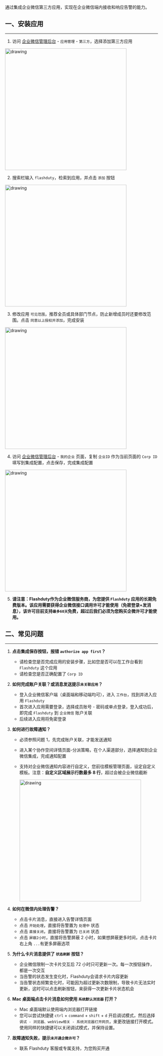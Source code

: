 通过集成企业微信第三方应用，实现在企业微信端内接收和响应告警的能力。

## 一、安装应用
---

1. 访问 [企业微信管理后台](https://work.weixin.qq.com/wework_admin/frame#apps) - `应用管理` - `第三方`，选择添加第三方应用

<img src="https://download.flashcat.cloud/wecom-app-manage-plat.png" alt="drawing" width="400"/>

2. 搜索栏输入 `flashduty`，检索到应用，并点击 `添加` 按钮

<img src="https://download.flashcat.cloud/wecom-app-search-flashduty.png" alt="drawing" width="400"/>

3. 修改应用 `可见范围`，推荐全员或具体部门节点，防止新增成员时还要修改范围。点击 `同意以上授权并添加`，完成安装

<img src="https://download.flashcat.cloud/wecom-app-agree-flashduty.png" alt="drawing" width="400"/>

4. 访问 [企业微信管理后台](https://work.weixin.qq.com/wework_admin/frame#apps) - `我的企业` 页面，复制 `企业ID` 作为当前页面的 `Corp ID` 填写到集成配置，点击保存，完成集成配置

<img src="https://download.flashcat.cloud/wecom-app-corp-info.png" alt="drawing" width="400"/>

5. **请注意：Flashduty作为企业微信服务商，为您提供 `Flashduty` 应用的长期免费版本。该应用需要获得企业微信接口调用许可才能使用（免密登录+发消息），该许可目前支持`最多60天`免费，超过后我们必须为您购买企微许可才能使用。**

## 二、常见问题
---

1. **点击集成保存按钮，报错 `authorize app first`？**

   - 请检查您是否完成应用的安装步骤，比如您是否可以在工作台看到 `Flashduty` 这个应用
   - 请检查您是否正确配置了 `Corp ID`

2. **如何完成账户关联？或消息发送提示`未关联应用`？**

   - 登入企业微信客户端（桌面端和移动端均可），进入 `工作台`，找到并进入应用 `Flashduty`
   - 首次进入应用需要登录，选择成员账号 - 密码或单点登录，登入成功后，即完成 `Flashduty` 到 `企业微信` 账户关联
   - 后续进入应用将免密登录

3. **如何进行故障通知？**

   - 必须参照问题 1，先完成账户关联，才能发送通知
   - 进入某个协作空间详情页面-分派策略，在个人渠道部分，选择通知到企业微信集成，完成通知配置
   - 支持对企业微信通知内容进行自定义，您前往模板管理页面，设定自定义模板。注意：**自定义区域展示行数最多 8 行**，超过会被企业微信截断

       <img src="https://download.flashcat.cloud/wecom-app-message.png" alt="drawing" width="400"/>

4. **如何在微信内处理告警？**

   - 点击卡片消息，直接进入告警详情页面
   - 点击 `开始处理`，直接将告警置为 `处理中` 状态
   - 点击 `直接关闭`，直接将告警置为 `已关闭` 状态
   - 点击 `屏蔽2小时`，直接将告警屏蔽 2 小时，如果想屏蔽更多时间，点击卡片右上角 `...`有更多屏蔽选项

5. **为什么卡片消息提供了 `状态刷新` 按钮？**

   - 企业微信限制一次卡片交互后 72 小时只可更新一次。每一次按钮操作，都是一次交互
   - 当告警的状态发生变化时，Flashduty会请求卡片内容更新
   - 当告警状态频繁变化时，可能因为超过更新次数限制，导致卡片无法实时更新，这时可以点击刷新按钮，来获得一次更新卡片状态机会

6. **Mac 桌面端点击卡片消息如何使用 `系统默认浏览器` 打开？**

   - Mac 桌面端默认使用端内浏览器打开链接
   - 您可以尝试快捷键 `ctrl` + `command` + `shift` + `d` 开启调试模式，然后选择 `调试 - 浏览器、webView相关 - 系统浏览器打开网页`，来更改链接打开模式。使用同样的快捷键可以关闭调试模式，并保持设置。

7. **故障通知失败，提示`未开通企微许可`？**

   - 联系 Flashduty 客服或专属支持，为您购买开通
